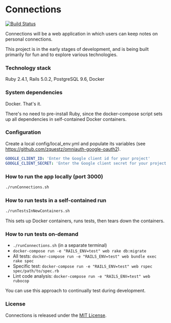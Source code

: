 # Connections

[<img src="https://travis-ci.org/msayson/connections.svg?branch=master" alt="Build Status" />](https://travis-ci.org/msayson/connections)

Connections will be a web application in which users can keep notes on personal connections.

This project is in the early stages of development, and is being built primarily for fun and to explore various technologies.

### Technology stack

Ruby 2.4.1, Rails 5.0.2, PostgreSQL 9.6, Docker

### System dependencies

Docker.  That's it.

There's no need to pre-install Ruby, since the docker-compose script sets up all dependencies in self-contained Docker containers.

### Configuration

Create a local config/local_env.yml and populate its variables (see https://github.com/zquestz/omniauth-google-oauth2).

```yaml
GOOGLE_CLIENT_ID: 'Enter the Google client id for your project'
GOOGLE_CLIENT_SECRET: 'Enter the Google client secret for your project'
```

### How to run the app locally (port 3000)

```bash
./runConnections.sh
```

### How to run tests in a self-contained run

```bash
./runTestsInNewContainers.sh
```

This sets up Docker containers, runs tests, then tears down the containers.

### How to run tests on-demand

- ```./runConnections.sh``` (in a separate terminal)
- ```docker-compose run -e "RAILS_ENV=test" web rake db:migrate```
- All tests: ```docker-compose run -e "RAILS_ENV=test" web bundle exec rake spec```
- Specific test: ```docker-compose run -e "RAILS_ENV=test" web rspec spec/path/to/spec.rb```
- Lint code analysis: ```docker-compose run -e "RAILS_ENV=test" web rubocop```

You can use this approach to continually test during development.

### License

Connections is released under the [MIT License](http://www.opensource.org/licenses/MIT).

